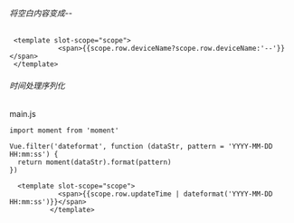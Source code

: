 ###### 将空白内容变成--

```vue
 <template slot-scope="scope">
            <span>{{scope.row.deviceName?scope.row.deviceName:'--'}}</span>
 </template>
```

###### 时间处理序列化

main.js

```vue
import moment from 'moment'

Vue.filter('dateformat', function (dataStr, pattern = 'YYYY-MM-DD HH:mm:ss') {
  return moment(dataStr).format(pattern)
})
```
```vue
  <template slot-scope="scope">
            <span>{{scope.row.updateTime | dateformat('YYYY-MM-DD HH:mm:ss')}}</span>
          </template>
```

